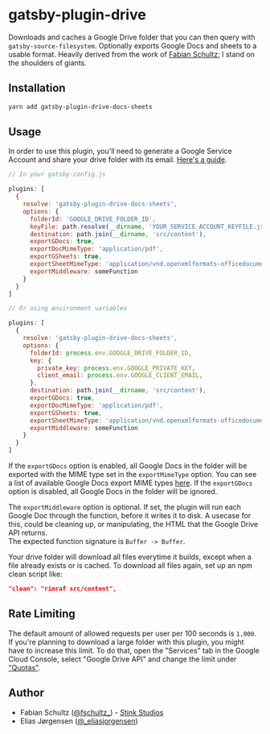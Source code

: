 # gatsby-plugin-drive

Downloads and caches a Google Drive folder that you can then query with `gatsby-source-filesystem`.
Optionally exports Google Docs and sheets to a usable format.
Heavily derived from the work of [Fabian Schultz](https://github.com/fabe/gatsby-plugin-drive); I stand on the shoulders of giants.

## Installation

```bash
yarn add gatsby-plugin-drive-docs-sheets
```

## Usage

In order to use this plugin, you'll need to generate a Google Service Account and share your drive folder with its email. [Here's a guide](https://www.twilio.com/blog/2017/03/google-spreadsheets-and-javascriptnode-js.html).

```js
// In your gatsby-config.js

plugins: [
  {
    resolve: 'gatsby-plugin-drive-docs-sheets',
    options: {
      folderId: 'GOOGLE_DRIVE_FOLDER_ID',
      keyFile: path.resolve(__dirname, 'YOUR_SERVICE_ACCOUNT_KEYFILE.json'),
      destination: path.join(__dirname, 'src/content'),
      exportGDocs: true,
      exportDocMimeType: 'application/pdf',
      exportGSheets: true,
      exportSheetMimeType: 'application/vnd.openxmlformats-officedocument.spreadsheetml.sheet',
      exportMiddleware: someFunction
    }
  }
]

// Or using environment variables

plugins: [
  {
    resolve: 'gatsby-plugin-drive-docs-sheets',
    options: {
      folderId: process.env.GOOGLE_DRIVE_FOLDER_ID,
      key: {
        private_key: process.env.GOOGLE_PRIVATE_KEY,
        client_email: process.env.GOOGLE_CLIENT_EMAIL,
      },
      destination: path.join(__dirname, 'src/content'),
      exportGDocs: true,
      exportDocMimeType: 'application/pdf',
      exportGSheets: true,
      exportSheetMimeType: 'application/vnd.openxmlformats-officedocument.spreadsheetml.sheet',
      exportMiddleware: someFunction
    }
  }
]
```
If the `exportGDocs` option is enabled, all Google Docs in the folder will be exported with the MIME type set in the `exportMimeType` option. You can see a list of available Google Docs export MIME types [here](https://developers.google.com/drive/api/v3/manage-downloads).
If the `exportGDocs` option is disabled, all Google Docs in the folder will be ignored.

The `exportMiddleware` option is optional. If set, the plugin will run each Google Doc through the function, before it writes it to disk.
A usecase for this, could be cleaning up, or manipulating, the HTML that the Google Drive API returns.  
The expected function signature is `Buffer -> Buffer`.

Your drive folder will download all files everytime it builds, except when a file already exists or is cached. To download all files again, set up an npm clean script like:

```json
"clean": "rimraf src/content",
```

## Rate Limiting

The default amount of allowed requests per user per 100 seconds is `1,000`. If you're planning to download a large folder with this plugin, you might have to increase this limit. To do that, open the "Services" tab in the Google Cloud Console, select "Google Drive API" and change the limit under ["Quotas"](https://console.developers.google.com/apis/api/drive.googleapis.com/quotas).

## Author

* Fabian Schultz ([@fschultz\_](https://twitter.com/fschultz_)) - [Stink Studios](https://stinkstudios.com)
* Elias Jørgensen ([@\_eliasjorgensen](https://twitter.com/_eliasjorgensen))
